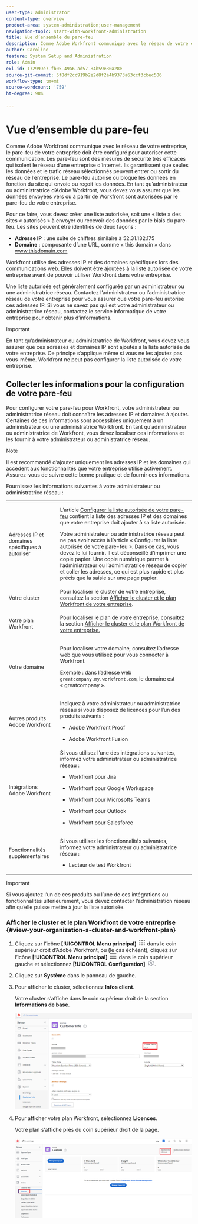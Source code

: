 ```yaml
---
user-type: administrator
content-type: overview
product-area: system-administration;user-management
navigation-topic: start-with-workfront-administration
title: Vue d’ensemble du pare-feu
description: Comme Adobe Workfront communique avec le réseau de votre entreprise, le pare-feu de votre entreprise doit être configuré pour autoriser cette communication. Les pare-feu sont des mesures de sécurité très efficaces qui isolent le réseau d’une entreprise d’Internet. Ils garantissent que seules les données et le trafic réseau sélectionnés peuvent entrer ou sortir du réseau de l’entreprise. Le pare-feu autorise ou bloque les données en fonction du site qui envoie ou reçoit les données. En tant qu’administrateur ou administratrice d’Adobe Workfront, vous devez vous assurer que les données envoyées vers ou à partir de Workfront sont autorisées par le pare-feu de votre entreprise.
author: Caroline
feature: System Setup and Administration
role: Admin
exl-id: 172999e7-fb05-49a6-ad57-84b59e80a28e
source-git-commit: 5f8df2cc919b2e2d8f2a4b9373a63ccf3cbec506
workflow-type: tm+mt
source-wordcount: '759'
ht-degree: 98%

---
```


# Vue d’ensemble du pare-feu

Comme Adobe Workfront communique avec le réseau de votre entreprise, le pare-feu de votre entreprise doit être configuré pour autoriser cette communication. Les pare-feu sont des mesures de sécurité très efficaces qui isolent le réseau d’une entreprise d’Internet. Ils garantissent que seules les données et le trafic réseau sélectionnés peuvent entrer ou sortir du réseau de l’entreprise. Le pare-feu autorise ou bloque les données en fonction du site qui envoie ou reçoit les données. En tant qu’administrateur ou administratrice d’Adobe Workfront, vous devez vous assurer que les données envoyées vers ou à partir de Workfront sont autorisées par le pare-feu de votre entreprise.

Pour ce faire, vous devez créer une liste autorisée, soit une « liste » des sites « autorisés » à envoyer ou recevoir des données par le biais du pare-feu. Les sites peuvent être identifiés de deux façons :

* **Adresse IP** : une suite de chiffres similaire à 52.31.132.175
* **Domaine** : composante d’une URL, comme « this domain » dans www.thisdomain.com

Workfront utilise des adresses IP et des domaines spécifiques lors des communications web. Elles doivent être ajoutées à la liste autorisée de votre entreprise avant de pouvoir utiliser Workfront dans votre entreprise.

Une liste autorisée est généralement configurée par un administrateur ou une administratrice réseau. Contactez l’administrateur ou l’administratrice réseau de votre entreprise pour vous assurer que votre pare-feu autorise ces adresses IP. Si vous ne savez pas qui est votre administrateur ou administratrice réseau, contactez le service informatique de votre entreprise pour obtenir plus d’informations.

>[!IMPORTANT]
>
>En tant qu’administrateur ou administratrice de Workfront, vous devez vous assurer que ces adresses et domaines IP sont ajoutés à la liste autorisée de votre entreprise. Ce principe s’applique même si vous ne les ajoutez pas vous-même. Workfront ne peut pas configurer la liste autorisée de votre entreprise.

## Collecter les informations pour la configuration de votre pare-feu

Pour configurer votre pare-feu pour Workfront, votre administrateur ou administratrice réseau doit connaître les adresses IP et domaines à ajouter. Certaines de ces informations sont accessibles uniquement à un administrateur ou une administratrice Workfront. En tant qu’administrateur ou administratrice de Workfront, vous devez localiser ces informations et les fournir à votre administrateur ou administratrice réseau.

>[!NOTE]
>
>Il est recommandé d’ajouter uniquement les adresses IP et les domaines qui accèdent aux fonctionnalités que votre entreprise utilise activement. Assurez-vous de suivre cette bonne pratique et de fournir ces informations.

Fournissez les informations suivantes à votre administrateur ou administratrice réseau :

<table style="table-layout:auto"> 
 <col> 
 <col> 
 <tbody> 
  <tr> 
   <td role="rowheader">Adresses IP et domaines spécifiques à autoriser</td> 
   <td> <p>L’article <a href="../../administration-and-setup/get-started-wf-administration/configure-your-firewall.md" class="MCXref xref">Configurer la liste autorisée de votre pare-feu</a> contient la liste des adresses IP et des domaines que votre entreprise doit ajouter à sa liste autorisée. </p> <p>Votre administrateur ou administratrice réseau peut ne pas avoir accès à l’article « Configurer la liste autorisée de votre pare-feu ». Dans ce cas, vous devez le lui fournir. Il est déconseillé d’imprimer une copie papier. Une copie numérique permet à l’administrateur ou l’administratrice réseau de copier et coller les adresses, ce qui est plus rapide et plus précis que la saisie sur une page papier.</p> </td> 
  </tr> 
  <tr> 
   <td role="rowheader">Votre cluster</td> 
   <td>Pour localiser le cluster de votre entreprise, consultez la section <a href="#view-your-organization-s-cluster-and-workfront-plan" class="MCXref xref">Afficher le cluster et le plan Workfront de votre entreprise</a>.</td> 
  </tr> 
  <tr> 
   <td role="rowheader">Votre plan Workfront</td> 
   <td> <p>Pour localiser le plan de votre entreprise, consultez la section <a href="#view-your-organization-s-cluster-and-workfront-plan" class="MCXref xref">Afficher le cluster et le plan Workfront de votre entreprise.</a></p> </td> 
  </tr> 
  <tr> 
   <td role="rowheader">Votre domaine</td> 
   <td> <p>Pour localiser votre domaine, consultez l’adresse web que vous utilisez pour vous connecter à Workfront.</p> <p>Exemple : dans l’adresse web <code>greatcompany.my.workfront.com</code>, le domaine est « greatcompany ».</p> </td> 
  </tr> 
  <tr> 
   <td role="rowheader">Autres produits Adobe Workfront</td> 
   <td> <p>Indiquez à votre administrateur ou administratrice réseau si vous disposez de licences pour l’un des produits suivants :</p> 
    <ul> 
     <li> <p>Adobe Workfront Proof</p> </li> 
     <li> <p>Adobe Workfront Fusion </p> </li> 
    </ul> </td> 
  </tr> 
  <tr> 
   <td role="rowheader">Intégrations Adobe Workfront</td> 
   <td>Si vous utilisez l’une des intégrations suivantes, informez votre administrateur ou administratrice réseau :
    <ul>
     <li><p>Workfront pour Jira</p></li>
     <li><p>Workfront pour Google Workspace</p></li>
     <li><p>Workfront pour Microsofts Teams</p></li>
     <li><p>Workfront pour Outlook</p></li>
     <li><p>Workfront pour Salesforce</p></li>
    </ul></td> 
  </tr> 
  <tr> 
   <td role="rowheader">Fonctionnalités supplémentaires</td> 
   <td> <p>Si vous utilisez les fonctionnalités suivantes, informez votre administrateur ou administratrice réseau :</p> 
    <ul> 
     <li> <p>Lecteur de test Workfront</p> </li> 
    </ul> </td>
  </tr> 
 </tbody> 
</table>

>[!IMPORTANT]
>
>Si vous ajoutez l’un de ces produits ou l’une de ces intégrations ou fonctionnalités ultérieurement, vous devez contacter l’administration réseau afin qu’elle puisse mettre à jour la liste autorisée.

### Afficher le cluster et le plan Workfront de votre entreprise {#view-your-organization-s-cluster-and-workfront-plan}

1. Cliquez sur l’icône **[!UICONTROL Menu principal]** ![Menu principal](/help/_includes/assets/main-menu-icon.png) dans le coin supérieur droit d’Adobe Workfront, ou (le cas échéant), cliquez sur l’icône **[!UICONTROL Menu principal]** ![Menu principal](/help/_includes/assets/main-menu-icon-left-nav.png) dans le coin supérieur gauche et sélectionnez **[!UICONTROL Configuration]** ![icône Configurer](/help/_includes/assets/gear-icon-setup.png).

1. Cliquez sur **Système** dans le panneau de gauche.
1. Pour afficher le cluster, sélectionnez **Infos client**.

   Votre cluster s’affiche dans le coin supérieur droit de la section **Informations de base**.

   ![](assets/locate-cluster.png)

1. Pour afficher votre plan Workfront, sélectionnez **Licences**.

   Votre plan s’affiche près du coin supérieur droit de la page.

   ![](assets/locate-plan.png)
